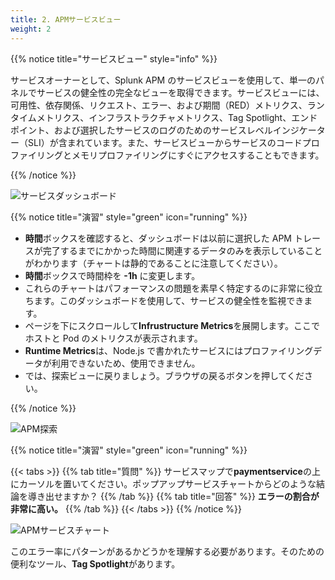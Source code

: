 ```yaml
---
title: 2. APMサービスビュー
weight: 2
---
```


{{% notice title="サービスビュー" style="info" %}}

サービスオーナーとして、Splunk APM のサービスビューを使用して、単一のパネルでサービスの健全性の完全なビューを取得できます。サービスビューには、可用性、依存関係、リクエスト、エラー、および期間（RED）メトリクス、ランタイムメトリクス、インフラストラクチャメトリクス、Tag Spotlight、エンドポイント、および選択したサービスのログのためのサービスレベルインジケーター（SLI）が含まれています。また、サービスビューからサービスのコードプロファイリングとメモリプロファイリングにすぐにアクセスすることもできます。

{{% /notice %}}

![サービスダッシュボード](../images/apm-service-dashboard.png)

{{% notice title="演習" style="green" icon="running" %}}

- **時間**ボックスを確認すると、ダッシュボードは以前に選択した APM トレースが完了するまでにかかった時間に関連するデータのみを表示していることがわかります（チャートは静的であることに注意してください）。
- **時間**ボックスで時間枠を **-1h** に変更します。
- これらのチャートはパフォーマンスの問題を素早く特定するのに非常に役立ちます。このダッシュボードを使用して、サービスの健全性を監視できます。
- ページを下にスクロールして**Infrustructure Metrics**を展開します。ここでホストと Pod のメトリクスが表示されます。
- **Runtime Metrics**は、Node.js で書かれたサービスにはプロファイリングデータが利用できないため、使用できません。
- では、探索ビューに戻りましょう。ブラウザの戻るボタンを押してください。

{{% /notice %}}

![APM探索](../images/apm-business-workflow.png)

{{% notice title="演習" style="green" icon="running" %}}

{{< tabs >}}
{{% tab title="質問" %}}
サービスマップで**paymentservice**の上にカーソルを置いてください。ポップアップサービスチャートからどのような結論を導き出せますか？
{{% /tab %}}
{{% tab title="回答" %}}
**エラーの割合が非常に高い。**
{{% /tab %}}
{{< /tabs >}}
{{% /notice %}}

![APMサービスチャート](../images/apm-service-popup-chart.png)

このエラー率にパターンがあるかどうかを理解する必要があります。そのための便利なツール、**Tag Spotlight**があります。
